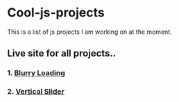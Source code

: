 # Cool-js-projects

This is a list of js projects I am working on at the moment.

## Live site for all projects..

### 1. [Blurry Loading](https://blurry-loading-eki28vwaj-abdullahajayi.vercel.app/)
### 2. [Vertical Slider](https://vertical-slider-psi.vercel.app/)
